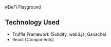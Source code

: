 #DeFi Playground

## Technology Used

- Truffle Framework (Solidity, web3.js, Ganache)
- React (Components)
